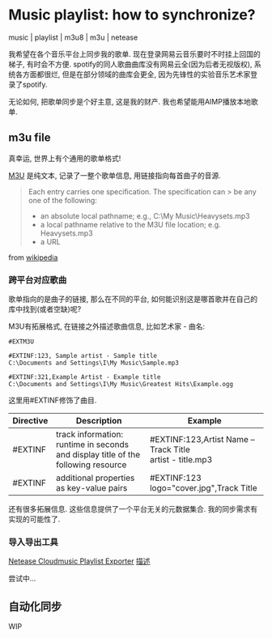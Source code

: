 # Music playlist: how to synchronize?
music | playlist | m3u8 | m3u | netease 

我希望在各个音乐平台上同步我的歌单. 现在登录网易云音乐要时不时挂上回国的梯子, 有时会不方便. spotify的同人歌曲曲库没有网易云全(因为后者无视版权), 系统各方面都很烂, 但是在部分领域的曲库会更全, 因为先锋性的实验音乐艺术家登录了spotify. 

无论如何, 把歌单同步是个好主意, 这是我的财产. 我也希望能用AIMP播放本地歌单.

## m3u file

真幸运, 世界上有个通用的歌单格式!

[M3U](https://en.wikipedia.org/wiki/M3U) 是纯文本, 记录了一整个歌单信息, 用链接指向每首曲子的音源. 


> Each entry carries one specification. The specification can > be any one of the following:
> 
> - an absolute local pathname; e.g., C:\My Music\Heavysets.mp3
> - a local pathname relative to the M3U file location; e.g. Heavysets.mp3
> - a URL


from [wikipedia](https://en.wikipedia.org/wiki/M3U)

### 跨平台对应歌曲

歌单指向的是曲子的链接, 那么在不同的平台, 如何能识别这是哪首歌并在自己的库中找到(或者空缺)呢?

M3U有拓展格式, 在链接之外描述歌曲信息, 比如艺术家 - 曲名:


```
#EXTM3U
 
#EXTINF:123, Sample artist - Sample title
C:\Documents and Settings\I\My Music\Sample.mp3
 
#EXTINF:321,Example Artist - Example title
C:\Documents and Settings\I\My Music\Greatest Hits\Example.ogg
```

这里用#EXTINF修饰了曲目.

| Directive | Description | Example |
|---------- |-------------| ------- |
| #EXTINF   | 	track information: runtime in seconds<br> and display title of the following resource | #EXTINF:123,Artist Name – Track Title <br> artist - title.mp3 | 
| #EXTINF   | 	additional properties as key-value pairs                                              | #EXTINF:123 <br> logo="cover.jpg",Track Title | 

还有很多拓展信息. 这些信息提供了一个平台无关的元数据集合. 我的同步需求有实现的可能性了. 


### 导入导出工具

[Netease Cloudmusic Playlist Exporter](https://github.com/mkmark/netease-cloudmusic-playlist-exporter)   [描述](https://www.mkmark.net/blog/devlog/netease-cloudmusic-playlist-exporter/)

尝试中...

## 自动化同步

WIP